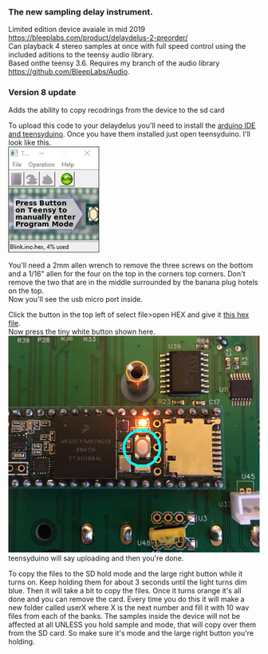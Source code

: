 ### The new sampling delay instrument.  
Limited edition device avaiale in mid 2019  
https://bleeplabs.com/product/delaydelus-2-preorder/   
Can playback 4 stereo samples at once with full speed control using the included aditions to the teensy audio library.  
Based onthe teensy 3.6. Requires my branch of the audio library https://github.com/BleepLabs/Audio. 
  
### Version 8 update  
Adds the ability to copy recodrings from the device to the sd card <br>

To upload this code to your delaydelus you'll need to install the [arduino IDE and teensyduino](https://github.com/BleepLabs/Dadageek-August20/wiki/Arduino-software-first-steps).  Once you have them installed just open teensyduino. I'll look like this.   
![](https://github.com/BleepLabs/Dadageek-August20/raw/master/images/teensyduino%20window.jpg?raw=true)  
  
You'll need a 2mm allen wrench to remove the three screws on the bottom and a 1/16" allen for the four on the top in the corners top corners. Don't remove the two that are in the middle surrounded by the banana plug hotels on the top.  
Now you'll see the usb micro port inside. 
  
Click the button in the top left of select file>open HEX and give it [this hex file](https://github.com/BleepLabs/Delaydelus-2/blob/master/delaydelus_2_poduction_8.ino.hex).  
Now press the tiny white button shown here.    
![](https://raw.githubusercontent.com/BleepLabs/Dadageek-August20/master/images/teensy%20button.jpg)   
teensyduino will say uploading and then you're done.   
   
   
To copy the files to the SD hold mode and the large right button while it turns on. Keep holding them for about 3 seconds until the light turns dim blue. 
Then it will take a bit to copy the files. Once it turns orange it's all done and you can remove the card. 
Every time you do this it will make a new folder called userX where X is the next number and fill it with 10 wav files from each of the banks.
The samples inside the device will not be affected at all UNLESS you hold sample and mode, that will copy over them from the SD card. So make sure it's mode and the large right button you're holding.    
  
